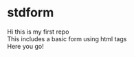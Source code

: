 # stdform

Hi this is my first repo <br>
This includes a basic form using html tags<br>
Here you go!

